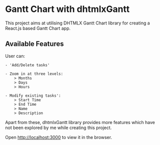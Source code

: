 # Gantt Chart with dhtmlxGantt

This project aims at utilising DHTMLX Gantt Chart library for creating a React.js based Gantt Chart app.

## Available Features

User can:

    - 'Add/Delete tasks'

    - Zoom in at three levels:
        > Months
        > Days
        > Hours

    - Modify existing tasks':
        > Start Time
        > End Time
        > Name
        > Description

Apart from these, dhtmlxGantt library provides more features which have not been explored by me while creating this project. 

Open [http://localhost:3000](http://localhost:3000) to view it in the browser.

